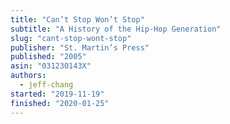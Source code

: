 ```yaml
---
title: "Can’t Stop Won’t Stop"
subtitle: "A History of the Hip-Hop Generation"
slug: "cant-stop-wont-stop"
publisher: "St. Martin’s Press"
published: "2005"
asin: "031230143X"
authors:
  - jeff-chang
started: "2019-11-19"
finished: "2020-01-25"
---
```

